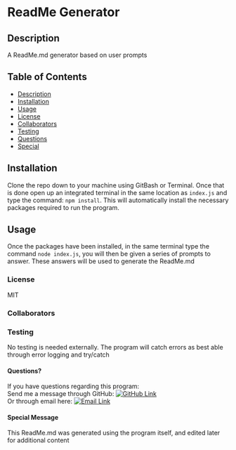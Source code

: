 # ReadMe Generator
## Description
A ReadMe.md generator based on user prompts
## Table of Contents
* [Description](#Description)
* [Installation](#Installation)
* [Usage](#Usage)
* [License](#License)
* [Collaborators](#Collaborators)
* [Testing](#Testing)
* [Questions](#Questions)
* [Special](#Special)
## Installation
Clone the repo down to your machine using GitBash or Terminal. Once that is done open up an integrated terminal in the same location as `index.js` and type the command: `npm install`. This will automatically install the necessary packages required to run the program.
## Usage
Once the packages have been installed, in the same terminal type the command `node index.js`, you will then be given a series of prompts to answer. These answers will be used to generate the ReadMe.md
### License
MIT
### Collaborators


### Testing
No testing is needed externally. The program will catch errors as best able through error logging and try/catch
#### Questions?
If you have questions regarding this program:<br>
Send me a message through GitHub: [![GitHub Link](https://img.shields.io/badge/Github-GrimmeDev-lightgrey.svg)](https://github.com/GrimmeDev)<br>
Or through email here: <a href="mailto:rjgrimes@gmail.com" target="_blank">![Email Link](https://img.shields.io/badge/EMAIL-ME-informational.svg)</a>
#### Special Message

This ReadMe.md was generated using the program itself, and edited later for additional content

